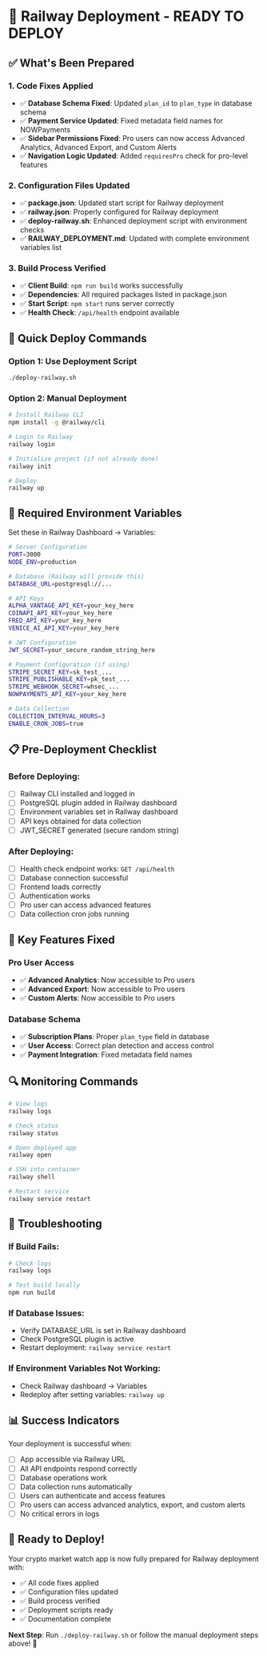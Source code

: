 # 🚀 Railway Deployment - READY TO DEPLOY

## ✅ What's Been Prepared

### **1. Code Fixes Applied**
- ✅ **Database Schema Fixed**: Updated `plan_id` to `plan_type` in database schema
- ✅ **Payment Service Updated**: Fixed metadata field names for NOWPayments
- ✅ **Sidebar Permissions Fixed**: Pro users can now access Advanced Analytics, Advanced Export, and Custom Alerts
- ✅ **Navigation Logic Updated**: Added `requiresPro` check for pro-level features

### **2. Configuration Files Updated**
- ✅ **package.json**: Updated start script for Railway deployment
- ✅ **railway.json**: Properly configured for Railway deployment
- ✅ **deploy-railway.sh**: Enhanced deployment script with environment checks
- ✅ **RAILWAY_DEPLOYMENT.md**: Updated with complete environment variables list

### **3. Build Process Verified**
- ✅ **Client Build**: `npm run build` works successfully
- ✅ **Dependencies**: All required packages listed in package.json
- ✅ **Start Script**: `npm start` runs server correctly
- ✅ **Health Check**: `/api/health` endpoint available

## 🚀 Quick Deploy Commands

### **Option 1: Use Deployment Script**
```bash
./deploy-railway.sh
```

### **Option 2: Manual Deployment**
```bash
# Install Railway CLI
npm install -g @railway/cli

# Login to Railway
railway login

# Initialize project (if not already done)
railway init

# Deploy
railway up
```

## 🔧 Required Environment Variables

Set these in Railway Dashboard → Variables:

```bash
# Server Configuration
PORT=3000
NODE_ENV=production

# Database (Railway will provide this)
DATABASE_URL=postgresql://...

# API Keys
ALPHA_VANTAGE_API_KEY=your_key_here
COINAPI_API_KEY=your_key_here
FRED_API_KEY=your_key_here
VENICE_AI_API_KEY=your_key_here

# JWT Configuration
JWT_SECRET=your_secure_random_string_here

# Payment Configuration (if using)
STRIPE_SECRET_KEY=sk_test_...
STRIPE_PUBLISHABLE_KEY=pk_test_...
STRIPE_WEBHOOK_SECRET=whsec_...
NOWPAYMENTS_API_KEY=your_key_here

# Data Collection
COLLECTION_INTERVAL_HOURS=3
ENABLE_CRON_JOBS=true
```

## 📋 Pre-Deployment Checklist

### **Before Deploying:**
- [ ] Railway CLI installed and logged in
- [ ] PostgreSQL plugin added in Railway dashboard
- [ ] Environment variables set in Railway dashboard
- [ ] API keys obtained for data collection
- [ ] JWT_SECRET generated (secure random string)

### **After Deploying:**
- [ ] Health check endpoint works: `GET /api/health`
- [ ] Database connection successful
- [ ] Frontend loads correctly
- [ ] Authentication works
- [ ] Pro user can access advanced features
- [ ] Data collection cron jobs running

## 🎯 Key Features Fixed

### **Pro User Access**
- ✅ **Advanced Analytics**: Now accessible to Pro users
- ✅ **Advanced Export**: Now accessible to Pro users  
- ✅ **Custom Alerts**: Now accessible to Pro users

### **Database Schema**
- ✅ **Subscription Plans**: Proper `plan_type` field in database
- ✅ **User Access**: Correct plan detection and access control
- ✅ **Payment Integration**: Fixed metadata field names

## 🔍 Monitoring Commands

```bash
# View logs
railway logs

# Check status
railway status

# Open deployed app
railway open

# SSH into container
railway shell

# Restart service
railway service restart
```

## 🐛 Troubleshooting

### **If Build Fails:**
```bash
# Check logs
railway logs

# Test build locally
npm run build
```

### **If Database Issues:**
- Verify DATABASE_URL is set in Railway dashboard
- Check PostgreSQL plugin is active
- Restart deployment: `railway service restart`

### **If Environment Variables Not Working:**
- Check Railway dashboard → Variables
- Redeploy after setting variables: `railway up`

## 📊 Success Indicators

Your deployment is successful when:
- [ ] App accessible via Railway URL
- [ ] All API endpoints respond correctly
- [ ] Database operations work
- [ ] Data collection runs automatically
- [ ] Users can authenticate and access features
- [ ] Pro users can access advanced analytics, export, and custom alerts
- [ ] No critical errors in logs

## 🎉 Ready to Deploy!

Your crypto market watch app is now fully prepared for Railway deployment with:
- ✅ All code fixes applied
- ✅ Configuration files updated
- ✅ Build process verified
- ✅ Deployment scripts ready
- ✅ Documentation complete

**Next Step**: Run `./deploy-railway.sh` or follow the manual deployment steps above! 🚀
